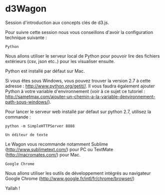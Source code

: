 d3Wagon
=======

Session d'introduction aux concepts clés de d3.js.

Pour suivre cette session nous vous conseillons d'avoir la configuration technique suivante :

	Python

Nous allons utiliser le serveur local de Python pour pouvoir lire des fichiers extérieurs (csv, json etc..) pour les visualiser ensuite. 

Python est installé par défaut sur Mac. 

Si vous êtes sous Windows, vous pouvez trouver la version 2.7 à cette adresse : http://www.python.org/getit//. Il vous faudra également ajouter Python à votre variable d'environnement (voir à ce sujet ce tutoriel : http://sametmax.com/ajouter-un-chemin-a-la-variable-denvironnement-path-sous-windows/).

Pour lancer le serveur web installé par défaut sur python 2.7, utilisez la commande :

```python -m SimpleHTTPServer 8888 ```


	Un éditeur de texte

Le Wagon vous recommande notamment Sublime (http://www.sublimetext.com/) pour PC ou TextMate (http://macromates.com/) pour Mac.

	Google Chrome

Nous allons utiliser les outils de développement intégrés au navigateur Google Chrome (http://www.google.fr/intl/fr/chrome/browser/)

Yallah !
